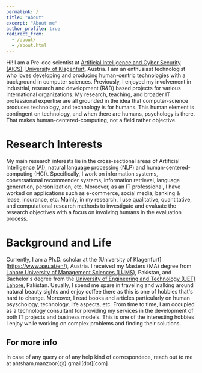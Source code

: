 ```yaml
---
permalink: /
title: "About"
excerpt: "About me"
author_profile: true
redirect_from: 
  - /about/
  - /about.html
---
```

Hi! I am a Pre-doc scientist at [Artificial Intelligence and Cyber Security (AICS)](https://www.aau.at/en/aics/), [University of Klagenfurt](https://www.aau.at/en/), Austria.
I am an enthusiast technologist who loves developing and producing human-centric technologies with a background in computer sciences.
Previously, I enjoyed my involvement in industrial, research and development (R&D) based projects for various international organizations. My research, teaching, and broader IT professional expertise are all grounded
in the idea that computer-science produces technology, and technology is for humans. This human element is contingent on technology, and when there are humans, psychology is there. That makes human-centered-computing, not a field rather objective.


Research Interests
======
My main research interests lie in the cross-sectional areas of Artificial Intelligence (AI), natural language processing (NLP) and human-centered-computing (HCI). Specifically, I work on information systems, conversational recommender systems, information retrieval, language generation, personlization, etc. Moreover, as an IT professional, I have worked on applications such as e-commerce, social media, banking & lease, insurance, etc.
Mainly, in my research, I use qualitative, quantitative, and computational research methods to investigate and evaluate the research objectives with a focus on involving humans in the evaluation process.



Background and Life
======
Currently, I am a Ph.D. scholar at the [University of Klagenfurt] (https://www.aau.at/en/), Austria.
I received my Masters (MA) degree from [Lahore University of Management Sciences (LUMS)](https://lums.edu.pk/), Pakistan, and Bachelor's degree from the [University of Engineering and Technology (UET) Lahore](https://www.uet.edu.pk/), Pakistan.
Usually, I spend me spare in traveling and walking around natural beauty sights and enjoy coffee there as this is one of hobbies that's hard to change. Moreover, I read books and articles particularly on human psyschology, technology, life aspects, etc.
From time to time, I am occupied as a technology consultant for providing my services in the development of both IT projects and business models. This is one of the interesting hobbies I enjoy while working on complex problems and finding their solutions.


For more info
------
In case of any query or of any help kind of correspondece, reach out to me at ahtsham.manzoor{@} gmail[dot][com]
